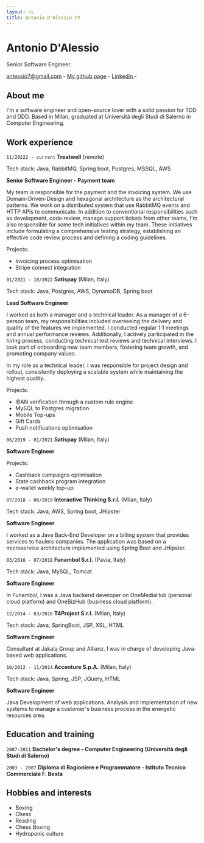 ```yaml
---
layout: cv
title: Antonio D'Alessio CV
---
```

# Antonio D'Alessio
Senior Software Engineer.

<div id="webaddress">
<a href="antessio7@agmail.com"><i class="fa-solid fa-users"></i>  antessio7@gmail.com</a> -
<a href="https://github.com/antessio"><i class="fa-brands fa-github"></i> My github page</a> - 
<a href="https://www.linkedin.com/in/antonio-d-alessio-50149466/"><i class="fa-brands fa-linkedin"></i> Linkedin </a> - 
</div>


## About me

I'm a software engineer and open-source lover with a solid passion for TDD and DDD.
Based in Milan, graduated at Università degli Studi di Salerno in Computer Engineering.


## Work experience

`11/20222 - current`
__Treatwell__ (remote)

Tech stack: Java, RabbitMQ, Spring boot, Postgres, MSSQL, AWS

**Senior Software Engineer - Payment team**


My team is responsible for the payment and the invoicing system.
We use Domain-Driven-Design and hexagonal architecture as the architectural patterns. 
We work on a distributed system that use RabbitMQ events and HTTP APIs to communicate.
In addition to conventional responsibilities such as development, code review, manage support tickets from other teams, I'm also responsible for some tech initiatives within my team. 
These initiatives include formulating a comprehensive testing strategy, establishing an effective code review process and defining a coding guidelines.

Projects:
- Invoicing process optimisation
- Stripe connect integration

`01/2021 - 10/2022`
__Satispay__ (Milan, Italy)

Tech stack: Java, Postgres, AWS, DynamoDB, Spring boot

**Lead Software Engineer**

I worked as both a manager and a technical leader. As a manager of a 6-person team, my responsibilities included overseeing the delivery and quality of the features we implemented. 
I conducted regular 1:1 meetings and annual performance reviews. Additionally, I actively participated in the hiring process, conducting technical test reviews and technical interviews. I took part of onboarding new team members, fostering team growth, and promoting company values.

In my role as a technical leader, I was responsible for project design and rollout, consistently deploying a scalable system while maintaining the highest quality.

Projects:
- IBAN verification through a custom rule engine
- MySQL to Postgres migration
- Mobile Top-ups
- Gift Cards
- Push notifications optimisation


`06/2019 - 01/2021`
__Satispay__ (Milan, Italy)

**Software Engineer**

Projects:
- Cashback campaigns optimisation
- State cashback program integration
- e-wallet weekly top-up

`07/2018 - 06/2019`
__Interactive Thinking S.r.l.__ (Milan, Italy)

Tech stack: Java, AWS, Spring boot, JHipster

**Software Engineer**

I worked as a Java Back-End Developer on a billing system that provides services to haulers companies.
The application was based on a microservice architecture implemented using Spring Boot and JHipster.

`03/2016 - 07/2018`
__Funambol S.r.l.__ (Pavia, Italy)

Tech stack: Java, MySQL, Tomcat

**Software Engineer**


In Funambol, I was a Java backend developer on OneMediaHub (personal cloud platform) and OneBizHub (business cloud platform).

`12/2014 - 03/2016`
__T4Project S.r.l.__ (Milan, Italy)

Tech stack: Java, SpringBoot, JSP, XSL, HTML

**Software Engineer**

Consultant at Jakala Group and Allianz. I was in charge of developing Java-based web applications.

`10/2012 - 11/2014`
__Accenture S.p.A.__ (Milan, Italy)

Tech stack: Java, Spring, JSP, JQuery, HTML

**Software Engineer**

Java Development of web applications. Analysis and implementation of new systems to manage a customer's business process in the energetic resources area.

## Education and training

`2007-2011`
__Bachelor's degree - Computer Engineering (Università degli Studi di Salerno)__

`2003 - 2007`
__Diploma di Ragioniere e Programmatore -  Istituto Tecnico Commerciale F. Besta__

## Hobbies and interests
- Boxing
- Chess
- Reading
- Chess Boxing
- Hydroponic culture


<!-- ### Footer

Last updated: May 2013 -->


